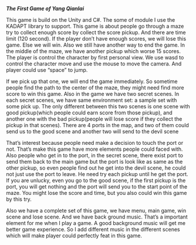 ***The First Game of Yang Qianlai***

This game is build on the Unity and C#. The some of module I use the KADAPT library to support. This game is about people go through a maze try to collect enough score by collect the score pickup.
 And there are time limit (120 second). If the player don’t have enough scores, we will lose this game. Else we will win. Also we still have another way to end the game. In the middle of the maze, we have another pickup which worse 15 scores. The player is control the character by first personal view. We use wasd to control the character move and use the mouse to move the camera. And player could use “space” to jump.


If we pick up that one, we will end the game immediately. So sometime people find the path to the center of the maze, they might need find more score to win this game. Also in the game we have two secret scenes. In each secret scenes, we have same environment set: a sample set with some pick up. The only different between this two scenes is one scene with good pickup(which people could earn score from those pickup), and another one with the bad pickup(people will lose score if they collect the pickup in that scenes). There are 4 ports in the map, and two of them could send us to the good scene and another two will send to the devil scene
 
That’s interest because people need make a decision to touch the port or not. That’s make this game have more elements people could faced with. Also people who get in to the port, in the secret scene, there exist port to send them back to the main game but the port is look like as same as the other pickup, so even people find out he get into the devil scene, he could not just use the port to leave. He need try each pickup until he get the port. If you are unlucky, even you go to the good scene, if the first pickup is the port, you will get nothing and the port will send you to the start point of the maze. You might lose the score and time, but you also could win this game by this try.



Also we have a complete set of this game, we have menu, main game, win scene and lose scene. And we have back ground music. That’s a important element for me when I play a game. A good background music will get me better game experience. So I add different music in the different scenes which will make player could perfectly feat in this game.
